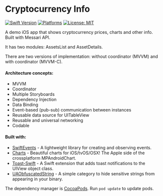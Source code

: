 # Cryptocurrency Info
[![Swift Version](https://img.shields.io/badge/Swift-5.3-F16D39.svg?style=flat)](https://swift.org)
[![Platforms](https://img.shields.io/badge/platform-iOS-lightgrey.svg)](https://developer.apple.com/swift/)
[![License: MIT](https://img.shields.io/badge/License-MIT-yellow.svg)](https://github.com/denissimon/Cryptocurrency-Info/blob/master/LICENSE)

A demo iOS app that shows cryptocurrency prices, charts and other info. Built with Messari API.

It has two modules: AssetsList and AssetDetails.

There are two versions of implementation: without coordinator (MVVM) and with coordinator (MVVM-C).

#### Architecture concepts:
- MVVM
- Coordinator
- Multiple Storyboards
- Dependency Injection
- Data Binding
- Event-based (pub-sub) communication between instances
- Reusable data source for UITableView
- Reusable and universal networking
- Codable

#### Built with:
- [SwiftEvents](https://github.com/denissimon/SwiftEvents) - A lightweight library for creating and observing events.
- [Charts](https://github.com/danielgindi/Charts) - Beautiful charts for iOS/tvOS/OSX! The Apple side of the crossplatform MPAndroidChart.
- [Toast-Swift](https://github.com/scalessec/Toast-Swift) - A Swift extension that adds toast notifications to the UIView object class.
- [UAObfuscatedString](https://github.com/UrbanApps/UAObfuscatedString) - A simple category to hide sensitive strings from appearing in your binary.

The dependency manager is [CocoaPods](https://cocoapods.org). Run `pod update` to update pods.
